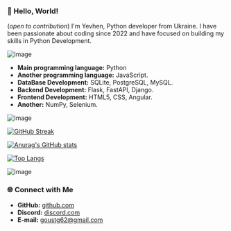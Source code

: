 ### 👋 Hello, World!
(*open to contribution*)
I'm Yevhen, Python developer from Ukraine. I have been passionate about coding since 2022 and have focused on building my skills in Python Development.

![image](https://github.com/user-attachments/assets/838356a6-4251-4b43-bcd2-5d25e78df696)

- **Main programming language:** Python
- **Another programming language:** JavaScript.
- **DataBase Development:** SQLite, PostgreSQL, MySQL.
- **Backend Development:** Flask, FastAPI, Django.
- **Frontend Development:** HTML5, CSS, Angular.
- **Another:** NumPy, Selenium.

![image](https://github.com/user-attachments/assets/7e39956e-d4fa-4ba6-81ed-c1acb4da2953)


[![GitHub Streak](https://streak-stats.demolab.com/?user=prizrak3742&theme=dark)](https://git.io/streak-stats)

[![Anurag's GitHub stats](https://github-readme-stats.vercel.app/api?username=prizrak3742&theme=dark)](https://github.com/anuraghazra/github-readme-stats)

[![Top Langs](https://github-readme-stats.vercel.app/api/top-langs/?username=prizrak3742)](https://github.com/anuraghazra/github-readme-stats)


![image](https://github.com/user-attachments/assets/0cbb8e67-e30a-4abf-a921-84484a5b1586)

### 🌐 Connect with Me

- **GitHub:** [github.com](https://github.com/pipStealth)
- **Discord:** [discord.com](https://discord.com/users/970993563460587560)
- **E-mail:** goustg62@gmail.com

